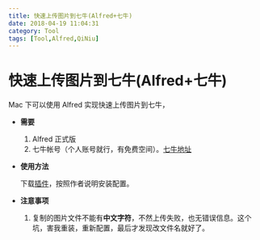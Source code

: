 ```yaml
---
title: 快速上传图片到七牛(Alfred+七牛)
date: 2018-04-19 11:04:31
category: Tool
tags: [Tool,Alfred,QiNiu]
---
```


# 快速上传图片到七牛(Alfred+七牛)

Mac 下可以使用 Alfred 实现快速上传图片到七牛，

- **需要**

    1. Alfred 正式版
    2. 七牛帐号（个人账号就行，有免费空间）。[七牛地址](https://www.qiniu.com/)

- **使用方法**

    下载[插件](https://github.com/kaito-kidd/markdown-image-alfred)，按照作者说明安装配置。

-  **注意事项**

    1. 复制的图片文件不能有**中文字符**，不然上传失败，也无错误信息。这个坑，害我重装，重新配置，最后才发现改文件名就好了。